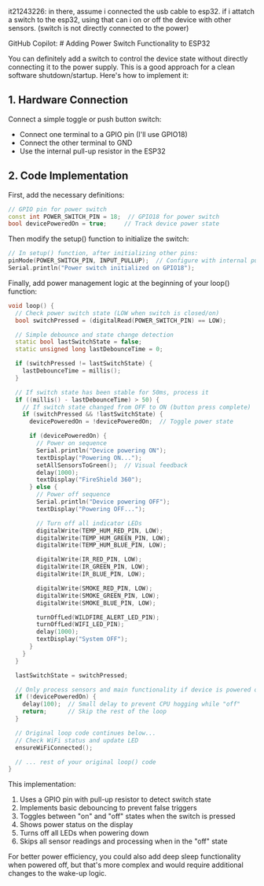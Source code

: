 it21243226: in there, assume i connected the usb cable to esp32. if i attatch a switch to the esp32, using that can i on or off the device with other sensors. (switch is not directly connected to the power)

GitHub Copilot: # Adding Power Switch Functionality to ESP32

You can definitely add a switch to control the device state without directly connecting it to the power supply. This is a good approach for a clean software shutdown/startup. Here's how to implement it:

## 1. Hardware Connection

Connect a simple toggle or push button switch:

- Connect one terminal to a GPIO pin (I'll use GPIO18)
- Connect the other terminal to GND
- Use the internal pull-up resistor in the ESP32

## 2. Code Implementation

First, add the necessary definitions:

```cpp
// GPIO pin for power switch
const int POWER_SWITCH_PIN = 18;  // GPIO18 for power switch
bool devicePoweredOn = true;     // Track device power state
```

Then modify the setup() function to initialize the switch:

```cpp
// In setup() function, after initializing other pins:
pinMode(POWER_SWITCH_PIN, INPUT_PULLUP);  // Configure with internal pull-up
Serial.println("Power switch initialized on GPIO18");
```

Finally, add power management logic at the beginning of your loop() function:

```cpp
void loop() {
  // Check power switch state (LOW when switch is closed/on)
  bool switchPressed = (digitalRead(POWER_SWITCH_PIN) == LOW);

  // Simple debounce and state change detection
  static bool lastSwitchState = false;
  static unsigned long lastDebounceTime = 0;

  if (switchPressed != lastSwitchState) {
    lastDebounceTime = millis();
  }

  // If switch state has been stable for 50ms, process it
  if ((millis() - lastDebounceTime) > 50) {
    // If switch state changed from OFF to ON (button press complete)
    if (switchPressed && !lastSwitchState) {
      devicePoweredOn = !devicePoweredOn;  // Toggle power state

      if (devicePoweredOn) {
        // Power on sequence
        Serial.println("Device powering ON");
        textDisplay("Powering ON...");
        setAllSensorsToGreen();  // Visual feedback
        delay(1000);
        textDisplay("FireShield 360");
      } else {
        // Power off sequence
        Serial.println("Device powering OFF");
        textDisplay("Powering OFF...");

        // Turn off all indicator LEDs
        digitalWrite(TEMP_HUM_RED_PIN, LOW);
        digitalWrite(TEMP_HUM_GREEN_PIN, LOW);
        digitalWrite(TEMP_HUM_BLUE_PIN, LOW);

        digitalWrite(IR_RED_PIN, LOW);
        digitalWrite(IR_GREEN_PIN, LOW);
        digitalWrite(IR_BLUE_PIN, LOW);

        digitalWrite(SMOKE_RED_PIN, LOW);
        digitalWrite(SMOKE_GREEN_PIN, LOW);
        digitalWrite(SMOKE_BLUE_PIN, LOW);

        turnOffLed(WILDFIRE_ALERT_LED_PIN);
        turnOffLed(WIFI_LED_PIN);
        delay(1000);
        textDisplay("System OFF");
      }
    }
  }

  lastSwitchState = switchPressed;

  // Only process sensors and main functionality if device is powered on
  if (!devicePoweredOn) {
    delay(100);  // Small delay to prevent CPU hogging while "off"
    return;      // Skip the rest of the loop
  }

  // Original loop code continues below...
  // Check WiFi status and update LED
  ensureWiFiConnected();

  // ... rest of your original loop() code
}
```

This implementation:

1. Uses a GPIO pin with pull-up resistor to detect switch state
2. Implements basic debouncing to prevent false triggers
3. Toggles between "on" and "off" states when the switch is pressed
4. Shows power status on the display
5. Turns off all LEDs when powering down
6. Skips all sensor readings and processing when in the "off" state

For better power efficiency, you could also add deep sleep functionality when powered off, but that's more complex and would require additional changes to the wake-up logic.
